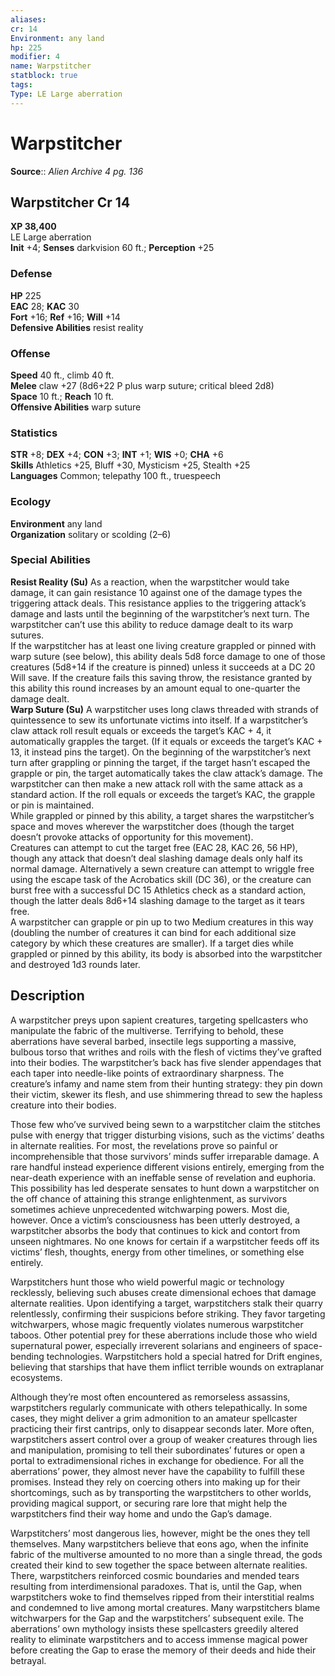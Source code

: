 ```yaml
---
aliases: 
cr: 14
Environment: any land  
hp: 225
modifier: 4
name: Warpstitcher
statblock: true
tags: 
Type: LE Large aberration  
---
```


# Warpstitcher

**Source**:: _Alien Archive 4 pg. 136_

## Warpstitcher Cr 14

**XP 38,400**  
LE Large aberration  
**Init** +4; **Senses** darkvision 60 ft.; **Perception** +25  

### Defense

**HP** 225  
**EAC** 28; **KAC** 30  
**Fort** +16; **Ref** +16; **Will** +14  
**Defensive Abilities** resist reality  

### Offense

**Speed** 40 ft., climb 40 ft.  
**Melee** claw +27 (8d6+22 P plus warp suture; critical bleed 2d8)  
**Space** 10 ft.; **Reach** 10 ft.  
**Offensive Abilities** warp suture

### Statistics

**STR** +8; **DEX** +4; **CON** +3; **INT** +1; **WIS** +0; **CHA** +6  
**Skills** Athletics +25, Bluff +30, Mysticism +25, Stealth +25  
**Languages** Common; telepathy 100 ft., truespeech

### Ecology

**Environment** any land  
**Organization** solitary or scolding (2–6)

### Special Abilities

**Resist Reality (Su)** As a reaction, when the warpstitcher would take damage, it can gain resistance 10 against one of the damage types the triggering attack deals. This resistance applies to the triggering attack’s damage and lasts until the beginning of the warpstitcher’s next turn. The warpstitcher can’t use this ability to reduce damage dealt to its warp sutures.  
If the warpstitcher has at least one living creature grappled or pinned with warp suture (see below), this ability deals 5d8 force damage to one of those creatures (5d8+14 if the creature is pinned) unless it succeeds at a DC 20 Will save. If the creature fails this saving throw, the resistance granted by this ability this round increases by an amount equal to one-quarter the damage dealt.  
**Warp Suture (Su)** A warpstitcher uses long claws threaded with strands of quintessence to sew its unfortunate victims into itself. If a warpstitcher’s claw attack roll result equals or exceeds the target’s KAC + 4, it automatically grapples the target. (If it equals or exceeds the target’s KAC + 13, it instead pins the target). On the beginning of the warpstitcher’s next turn after grappling or pinning the target, if the target hasn’t escaped the grapple or pin, the target automatically takes the claw attack’s damage. The warpstitcher can then make a new attack roll with the same attack as a standard action. If the roll equals or exceeds the target’s KAC, the grapple or pin is maintained.  
While grappled or pinned by this ability, a target shares the warpstitcher’s space and moves wherever the warpstitcher does (though the target doesn’t provoke attacks of opportunity for this movement).  
Creatures can attempt to cut the target free (EAC 28, KAC 26, 56 HP), though any attack that doesn’t deal slashing damage deals only half its normal damage. Alternatively a sewn creature can attempt to wriggle free using the escape task of the Acrobatics skill (DC 36), or the creature can burst free with a successful DC 15 Athletics check as a standard action, though the latter deals 8d6+14 slashing damage to the target as it tears free.  
A warpstitcher can grapple or pin up to two Medium creatures in this way (doubling the number of creatures it can bind for each additional size category by which these creatures are smaller). If a target dies while grappled or pinned by this ability, its body is absorbed into the warpstitcher and destroyed 1d3 rounds later.

## Description

A warpstitcher preys upon sapient creatures, targeting spellcasters who manipulate the fabric of the multiverse. Terrifying to behold, these aberrations have several barbed, insectile legs supporting a massive, bulbous torso that writhes and roils with the flesh of victims they’ve grafted into their bodies. The warpstitcher’s back has five slender appendages that each taper into needle-like points of extraordinary sharpness. The creature’s infamy and name stem from their hunting strategy: they pin down their victim, skewer its flesh, and use shimmering thread to sew the hapless creature into their bodies.

Those few who’ve survived being sewn to a warpstitcher claim the stitches pulse with energy that trigger disturbing visions, such as the victims’ deaths in alternate realities. For most, the revelations prove so painful or incomprehensible that those survivors’ minds suffer irreparable damage. A rare handful instead experience different visions entirely, emerging from the near-death experience with an ineffable sense of revelation and euphoria. This possibility has led desperate sensates to hunt down a warpstitcher on the off chance of attaining this strange enlightenment, as survivors sometimes achieve unprecedented witchwarping powers. Most die, however. Once a victim’s consciousness has been utterly destroyed, a warpstitcher absorbs the body that continues to kick and contort from unseen nightmares. No one knows for certain if a warpstitcher feeds off its victims’ flesh, thoughts, energy from other timelines, or something else entirely.

Warpstitchers hunt those who wield powerful magic or technology recklessly, believing such abuses create dimensional echoes that damage alternate realities. Upon identifying a target, warpstitchers stalk their quarry relentlessly, confirming their suspicions before striking. They favor targeting witchwarpers, whose magic frequently violates numerous warpstitcher taboos. Other potential prey for these aberrations include those who wield supernatural power, especially irreverent solarians and engineers of space-bending technologies. Warpstitchers hold a special hatred for Drift engines, believing that starships that have them inflict terrible wounds on extraplanar ecosystems.

Although they’re most often encountered as remorseless assassins, warpstitchers regularly communicate with others telepathically. In some cases, they might deliver a grim admonition to an amateur spellcaster practicing their first cantrips, only to disappear seconds later. More often, warpstitchers assert control over a group of weaker creatures through lies and manipulation, promising to tell their subordinates’ futures or open a portal to extradimensional riches in exchange for obedience. For all the aberrations’ power, they almost never have the capability to fulfill these promises. Instead they rely on coercing others into making up for their shortcomings, such as by transporting the warpstitchers to other worlds, providing magical support, or securing rare lore that might help the warpstitchers find their way home and undo the Gap’s damage.

Warpstitchers’ most dangerous lies, however, might be the ones they tell themselves. Many warpstitchers believe that eons ago, when the infinite fabric of the multiverse amounted to no more than a single thread, the gods created their kind to sew together the space between alternate realities. There, warpstitchers reinforced cosmic boundaries and mended tears resulting from interdimensional paradoxes. That is, until the Gap, when warpstitchers woke to find themselves ripped from their interstitial realms and condemned to live among mortal creatures. Many warpstitchers blame witchwarpers for the Gap and the warpstitchers’ subsequent exile. The aberrations’ own mythology insists these spellcasters greedily altered reality to eliminate warpstitchers and to access immense magical power before creating the Gap to erase the memory of their deeds and hide their betrayal.
